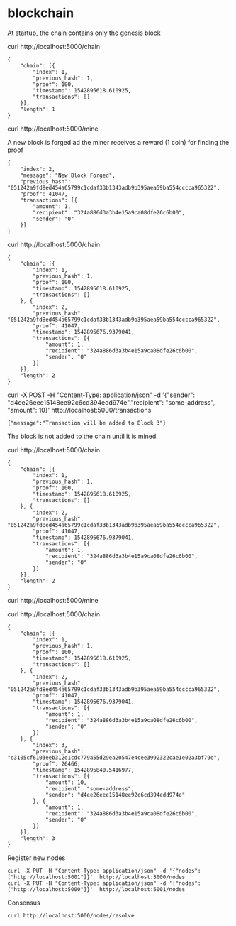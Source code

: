 # blockchain

At startup, the chain contains only the genesis block 

curl http://localhost:5000/chain

```
{
	"chain": [{
		"index": 1,
		"previous_hash": 1,
		"proof": 100,
		"timestamp": 1542895618.610925,
		"transactions": []
	}],
	"length": 1
}
```

curl http://localhost:5000/mine

A new block is forged ad the miner receives a reward (1 coin) for finding the proof

```
{
	"index": 2,
	"message": "New Block Forged",
	"previous_hash": "051242a9fd8ed454a65799c1cdaf33b1343adb9b395aea59ba554cccca965322",
	"proof": 41047,
	"transactions": [{
		"amount": 1,
		"recipient": "324a886d3a3b4e15a9ca08dfe26c6b00",
		"sender": "0"
	}]
}
```

curl http://localhost:5000/chain 

```
{
	"chain": [{
		"index": 1,
		"previous_hash": 1,
		"proof": 100,
		"timestamp": 1542895618.610925,
		"transactions": []
	}, {
		"index": 2,
		"previous_hash": "051242a9fd8ed454a65799c1cdaf33b1343adb9b395aea59ba554cccca965322",
		"proof": 41047,
		"timestamp": 1542895676.9379041,
		"transactions": [{
			"amount": 1,
			"recipient": "324a886d3a3b4e15a9ca08dfe26c6b00",
			"sender": "0"
		}]
	}],
	"length": 2
}
```

curl -X POST -H "Content-Type: application/json" -d '{"sender": "d4ee26eee15148ee92c6cd394edd974e","recipient": "some-address", "amount": 10}'  http://localhost:5000/transactions
```
{"message":"Transaction will be added to Block 3"}
```
The block is not added to the chain until it is mined.

curl http://localhost:5000/chain
```
{
	"chain": [{
		"index": 1,
		"previous_hash": 1,
		"proof": 100,
		"timestamp": 1542895618.610925,
		"transactions": []
	}, {
		"index": 2,
		"previous_hash": "051242a9fd8ed454a65799c1cdaf33b1343adb9b395aea59ba554cccca965322",
		"proof": 41047,
		"timestamp": 1542895676.9379041,
		"transactions": [{
			"amount": 1,
			"recipient": "324a886d3a3b4e15a9ca08dfe26c6b00",
			"sender": "0"
		}]
	}],
	"length": 2
}
```
curl http://localhost:5000/mine

curl http://localhost:5000/chain

```
{
	"chain": [{
		"index": 1,
		"previous_hash": 1,
		"proof": 100,
		"timestamp": 1542895618.610925,
		"transactions": []
	}, {
		"index": 2,
		"previous_hash": "051242a9fd8ed454a65799c1cdaf33b1343adb9b395aea59ba554cccca965322",
		"proof": 41047,
		"timestamp": 1542895676.9379041,
		"transactions": [{
			"amount": 1,
			"recipient": "324a886d3a3b4e15a9ca08dfe26c6b00",
			"sender": "0"
		}]
	}, {
		"index": 3,
		"previous_hash": "e3105cf6103eeb312e1cdc779a55d29ea20547e4cee3992322cae1e02a3bf79e",
		"proof": 26466,
		"timestamp": 1542895840.5416977,
		"transactions": [{
			"amount": 10,
			"recipient": "some-address",
			"sender": "d4ee26eee15148ee92c6cd394edd974e"
		}, {
			"amount": 1,
			"recipient": "324a886d3a3b4e15a9ca08dfe26c6b00",
			"sender": "0"
		}]
	}],
	"length": 3
}
```

Register new nodes

```
curl -X PUT -H "Content-Type: application/json" -d '{"nodes": ["http://localhost:5001"]}'  http://localhost:5000/nodes
curl -X PUT -H "Content-Type: application/json" -d '{"nodes": ["http://localhost:5000"]}'  http://localhost:5001/nodes
```
 
 
 Consensus
 
``
 curl http://localhost:5000/nodes/resolve
``
